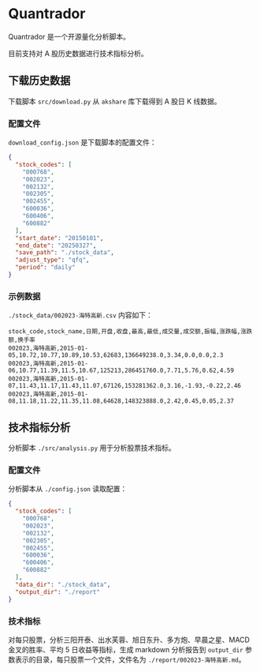 # Quantrador

Quantrador 是一个开源量化分析脚本。

目前支持对 A 股历史数据进行技术指标分析。

## 下载历史数据

下载脚本 `src/download.py` 从 `akshare` 库下载得到 A 股日 K 线数据。

### 配置文件

`download_config.json` 是下载脚本的配置文件：

```json
{
  "stock_codes": [
    "000768",
    "002023",
    "002132",
    "002305",
    "002455",
    "600036",
    "600406",
    "600882"
  ],
  "start_date": "20150101",
  "end_date": "20250327",
  "save_path": "./stock_data",
  "adjust_type": "qfq",
  "period": "daily"
}
```

### 示例数据

`./stock_data/002023-海特高新.csv` 内容如下：

```csv
stock_code,stock_name,日期,开盘,收盘,最高,最低,成交量,成交额,振幅,涨跌幅,涨跌额,换手率
002023,海特高新,2015-01-05,10.72,10.77,10.89,10.53,62683,136649238.0,3.34,0.0,0.0,2.3
002023,海特高新,2015-01-06,10.77,11.39,11.5,10.67,125213,286451760.0,7.71,5.76,0.62,4.59
002023,海特高新,2015-01-07,11.43,11.17,11.43,11.07,67126,153281362.0,3.16,-1.93,-0.22,2.46
002023,海特高新,2015-01-08,11.18,11.22,11.35,11.08,64628,148323888.0,2.42,0.45,0.05,2.37
```

## 技术指标分析

分析脚本 `./src/analysis.py` 用于分析股票技术指标。

### 配置文件

分析脚本从 `./config.json` 读取配置：

```json
{
  "stock_codes": [
    "000768",
    "002023",
    "002132",
    "002305",
    "002455",
    "600036",
    "600406",
    "600882"
  ],
  "data_dir": "./stock_data",
  "output_dir": "./report"
}
```

### 技术指标

对每只股票，分析三阳开泰、出水芙蓉、旭日东升、多方炮、早晨之星、MACD 金叉的胜率、平均 5 日收益等指标，生成 markdown 分析报告到 `output_dir` 参数表示的目录，每只股票一个文件，文件名为 `./report/002023-海特高新.md`。